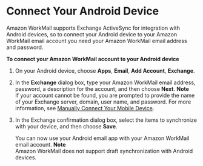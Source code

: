 # Connect Your Android Device<a name="connect_android_device"></a>

Amazon WorkMail supports Exchange ActiveSync for integration with Android devices, so to connect your Android device to your Amazon WorkMail email account you need your Amazon WorkMail email address and password\.

**To connect your Amazon WorkMail account to your Android device**

1. On your Android device, choose **Apps**, **Email**, **Add Account**, **Exchange**\.

1. In the **Exchange** dialog box, type your Amazon WorkMail email address, password, a description for the account, and then choose **Next**\.
**Note**  
If your account cannot be found, you are prompted to provide the name of your Exchange server, domain, user name, and password\. For more information, see [Manually Connect Your Mobile Device](manually_connect_device.md)\.

1. In the Exchange confirmation dialog box, select the items to synchronize with your device, and then choose **Save**\.

   You can now use your Android email app with your Amazon WorkMail email account\.
**Note**  
Amazon WorkMail does not support draft synchronization with Android devices\.